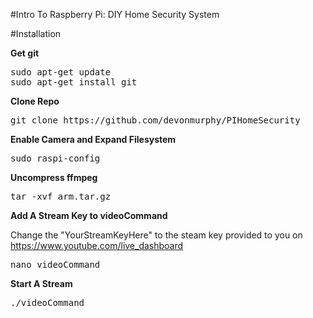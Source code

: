 #Intro To Raspberry Pi: DIY Home Security System


#Installation

**Get git**
<pre>
sudo apt-get update
sudo apt-get install git
</pre>

**Clone Repo**
<pre>
git clone https://github.com/devonmurphy/PIHomeSecurity
</pre>

**Enable Camera and Expand Filesystem**
<pre>
sudo raspi-config
</pre>

**Uncompress ffmpeg**
<pre>
tar -xvf arm.tar.gz
</pre>

**Add A Stream Key to videoCommand**


Change the "YourStreamKeyHere" to the steam key provided to you on https://www.youtube.com/live_dashboard
<pre>
nano videoCommand
</pre>

**Start A Stream**
<pre>
./videoCommand
</pre>
